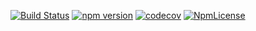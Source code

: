 [![Build Status](https://travis-ci.org/stopsopa/knex-abstract.svg?branch=v0.0.7)](https://travis-ci.org/stopsopa/knex-abstract)
[![npm version](https://badge.fury.io/js/%40stopsopa%2Fknex-abstract.svg)](https://badge.fury.io/js/%40stopsopa%2Fknex-abstract)
[![codecov](https://codecov.io/gh/stopsopa/knex-abstract/branch/v0.0.7/graph/badge.svg)](https://codecov.io/gh/stopsopa/knex-abstract/tree/v0.0.7/knex-abstract)
[![NpmLicense](https://img.shields.io/npm/l/@stopsopa/knex-abstract.svg)](https://github.com/stopsopa/knex-abstract/blob/master/LICENSE)

